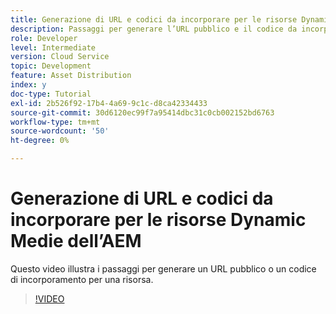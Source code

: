 ```yaml
---
title: Generazione di URL e codici da incorporare per le risorse Dynamic Medie dell’AEM
description: Passaggi per generare l’URL pubblico e il codice da incorporare per una risorsa in Dynamic Medie
role: Developer
level: Intermediate
version: Cloud Service
topic: Development
feature: Asset Distribution
index: y
doc-type: Tutorial
exl-id: 2b526f92-17b4-4a69-9c1c-d8ca42334433
source-git-commit: 30d6120ec99f7a95414dbc31c0cb002152bd6763
workflow-type: tm+mt
source-wordcount: '50'
ht-degree: 0%

---
```


# Generazione di URL e codici da incorporare per le risorse Dynamic Medie dell’AEM

Questo video illustra i passaggi per generare un URL pubblico o un codice di incorporamento per una risorsa.

>[!VIDEO](https://video.tv.adobe.com/v/335364?quality=12&learn=on)
